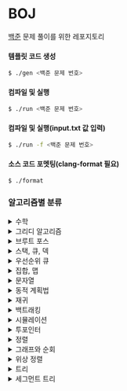 # BOJ
[백준](https://www.acmicpc.net/) 문제 풀이를 위한 레포지토리

#### 템플릿 코드 생성

```bash
$ ./gen <백준 문제 번호>
```

#### 컴파일 및 실행
```bash
$ ./run <백준 문제 번호>
```

#### 컴파일 및 실행(input.txt 값 입력)
```bash
$ ./run -f <백준 문제 번호>
```

#### 소스 코드 포멧팅(clang-format 필요)
```bash
$ ./format
```

### 알고리즘별 분류
<details>
<summary>수학</summary>
<div markdown="1">

- 준비 중

</div>
</details>

<details>
<summary>그리디 알고리즘</summary>
<div markdown="1">

- 준비 중

</div>
</details>

<details>
<summary>브루트 포스</summary>
<div markdown="1">

- 준비 중

</div>
</details>

<details>
<summary>스택, 큐, 덱</summary>
<div markdown="1">

- 준비 중

</div>
</details>

<details>
<summary>우선순위 큐</summary>
<div markdown="1">

- 준비 중

</div>
</details>

<details>
<summary>집합, 맵</summary>
<div markdown="1">

- 준비 중

</div>
</details>

<details>
<summary>문자열</summary>
<div markdown="1">

- 준비 중

</div>
</details>

<details>
<summary>동적 계획법</summary>
<div markdown="1">

- 준비 중

</div>
</details>

<details>
<summary>재귀</summary>
<div markdown="1">

- [BOJ 2447: 별 찍기 - 10](./2447/main.cpp)
- [BOJ 4779: 칸토어 집합](./4779/main.cpp)
- [BOJ 24060: 알고리즘 수업 - 병합 정렬 1](./24060/main.cpp)

</div>
</details>

<details>
<summary>백트래킹</summary>
<div markdown="1">

- 준비 중

</div>
</details>

<details>
<summary>시뮬레이션</summary>
<div markdown="1">

- 준비 중

</div>
</details>

<details>
<summary>투포인터</summary>
<div markdown="1">

- 준비 중

</div>
</details>

<details>
<summary>정렬</summary>
<div markdown="1">

- 준비 중

</div>
</details>

<details>
<summary>그래프와 순회</summary>
<div markdown="1">

- 준비 중

</div>
</details>

<details>
<summary>위상 정렬</summary>
<div markdown="1">

- 준비 중

</div>
</details>

<details>
<summary>트리</summary>
<div markdown="1">

- 준비 중

</div>
</details>

<details>
<summary>세그먼트 트리</summary>
<div markdown="1">

- [BOJ 2042: 구간 합 구하기](./2042/main.cpp)
- [BOJ 2357: 최솟값과 최댓값](./2357/main.cpp)
- [BOJ 11505: 구간 곱 구하기](./11505/main.cpp)

</div>
</details>